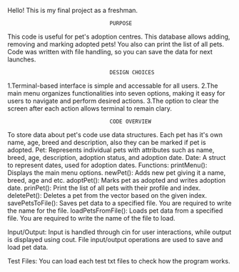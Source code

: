 Hello! This is my final project as a freshman.

                                    PURPOSE

This code is useful for pet's adoption centres. This database allows adding, removing and marking adopted pets! You also can print the list of all pets. Code was written with file handling, so you can save the data for next launches. 

                                    DESIGN CHOICES

1.Terminal-based interface is simple and accessable for all users.
2.The main menu organizes functionalities into seven options, making it easy for users to navigate and perform desired actions.
3.The option to clear the screen after each action allows terminal to remain clary.

                                    CODE OVERVIEW

To store data about pet's code use data structures. Each pet has it's own name, age, breed and description, also they can be marked if pet is adopted. 
    Pet: Represents individual pets with attributes such as name, breed, age, description, adoption status, and adoption date.
    Date: A struct to represent dates, used for adoption dates.
Functions:
    printMenu(): Displays the main menu options.
    newPet(): Adds new pet giving it a name, breed, age and etc.
    adoptPet(): Marks pet as adopted and writes adoption date.
    prinPet(): Print the list of all pets with their profile and index.
    deletePet(): Deletes a pet from the vector based on the given index.
    savePetsToFile(): Saves pet data to a specified file. You are required to write the name for the file.
    loadPetsFromFile(): Loads pet data from a specified file. You are required to write the name of the file to load.

Input/Output:
    Input is handled through cin for user interactions, while output is displayed using cout.
    File input/output operations are used to save and load pet data.

Test Files:
    You can load each test txt files to check how the program works.
